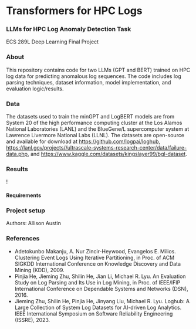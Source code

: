 # Transformers for HPC Logs
### LLMs for HPC Log Anomaly Detection Task

ECS 289L Deep Learning Final Project

### About
This repository contains code for two LLMs (GPT and BERT) trained on HPC log data for predicting anomalous log sequences. The code includes log parsing techniques, dataset information, model implementation, and evaluation logic/results. 

### Data
The datasets used to train the minGPT and LogBERT models are from System 20 of the high performance computing cluster at the Los Alamos National Laboratories (LANL) and the BlueGene/L supercomputer system at Lawrence Livermore National Labs (LLNL). The datasets are open-source and available for download at https://github.com/logpai/loghub, https://lanl.gov/projects//ultrascale-systems-research-center/data/failure-data.php, and https://www.kaggle.com/datasets/kingslayer99/bgl-dataset.

### Results
!

#### Requirements


### Project setup


Authors: Allison Austin


### References
- Adetokunbo Makanju, A. Nur Zincir-Heywood, Evangelos E. Milios. Clustering Event Logs Using Iterative Partitioning, in Proc. of ACM SIGKDD International Conference on Knowledge Discovery and Data Mining (KDD), 2009.
- Pinjia He, Jieming Zhu, Shilin He, Jian Li, Michael R. Lyu. An Evaluation Study on Log Parsing and Its Use in Log Mining, in Proc. of IEEE/IFIP International Conference on Dependable Systems and Networks (DSN), 2016.
- Jieming Zhu, Shilin He, Pinjia He, Jinyang Liu, Michael R. Lyu. Loghub: A Large Collection of System Log Datasets for AI-driven Log Analytics. IEEE International Symposium on Software Reliability Engineering (ISSRE), 2023.
